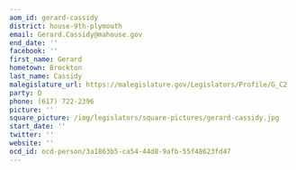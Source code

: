 ```yaml
---
aom_id: gerard-cassidy
district: house-9th-plymouth
email: Gerard.Cassidy@mahouse.gov
end_date: ''
facebook: ''
first_name: Gerard
hometown: Brockton
last_name: Cassidy
malegislature_url: https://malegislature.gov/Legislators/Profile/G_C2
party: D
phone: (617) 722-2396
picture: ''
square_picture: /img/legislators/square-pictures/gerard-cassidy.jpg
start_date: ''
twitter: ''
website: ''
ocd_id: ocd-person/3a1863b5-ca54-44d8-9afb-55f48623fd47
---
```


